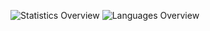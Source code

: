 ![Statistics Overview](https://raw.githubusercontent.com/MatrixAura/hi/master/generated/overview.svg)  ![Languages Overview](https://raw.githubusercontent.com/MatrixAura/hi/master/generated/languages.svg)
